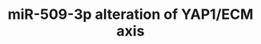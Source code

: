 ---
annotations:
- type: Disease Ontology
  value: ovarian cancer
- type: Pathway Ontology
  value: Hippo signaling pathway
- type: Disease Ontology
  value: cancer
- type: Pathway Ontology
  value: cancer pathway
authors:
- Khanspers
- Fehrhart
description: 'Summary of findings for miR-509-3p and the YAP1/ECM axis. Reference:
  https://www.ncbi.nlm.nih.gov/pmc/articles/PMC5041955/ Collectively, the results
  suggest that miR-509-3p-mediated changes in levels of YAP1 and ECM genes impair
  migration, invasion, and spheroid formation and so may attenuate metastatic progression
  in advanced stage ovarian cancer. Further, results suggest that the direct downstream
  miR-509-3p target YAP1 is likely a critical driver of cellular migration and spheroid
  formation in ovarian cancers in which levels of YAP1 protein are high.   Proteins
  on this pathway have targeted assays available via the [https://assays.cancer.gov/available_assays?wp_id=WP3967
  CPTAC Assay Portal].'
last-edited: 2019-11-29
organisms:
- Homo sapiens
redirect_from:
- /index.php/Pathway:WP3967
- /instance/WP3967
schema-jsonld:
- '@context': https://schema.org/
  '@id': https://wikipathways.github.io/pathways/WP3967.html
  '@type': Dataset
  creator:
    '@type': Organization
    name: WikiPathways
  description: 'Summary of findings for miR-509-3p and the YAP1/ECM axis. Reference:
    https://www.ncbi.nlm.nih.gov/pmc/articles/PMC5041955/ Collectively, the results
    suggest that miR-509-3p-mediated changes in levels of YAP1 and ECM genes impair
    migration, invasion, and spheroid formation and so may attenuate metastatic progression
    in advanced stage ovarian cancer. Further, results suggest that the direct downstream
    miR-509-3p target YAP1 is likely a critical driver of cellular migration and spheroid
    formation in ovarian cancers in which levels of YAP1 protein are high.   Proteins
    on this pathway have targeted assays available via the [https://assays.cancer.gov/available_assays?wp_id=WP3967
    CPTAC Assay Portal].'
  keywords:
  - COL5A1
  - THBS2
  - TEAD4
  - GPC6
  - MIR509-3
  - SNAI2
  - TEAD1
  - FN1
  - TWIST1
  - YAP1
  - TEAD2
  - EDNRA
  - TEAD3
  - COL3A1
  - COL1A1
  - SPARC
  - PBX3
  - BCAR1
  license: CC0
  name: miR-509-3p alteration of YAP1/ECM axis
seo: CreativeWork
title: miR-509-3p alteration of YAP1/ECM axis
wpid: WP3967
---